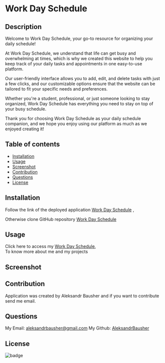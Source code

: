 # Work Day Schedule

## Description

Welcome to Work Day Schedule, your go-to resource for organizing your daily schedule!

At Work Day Schedule, we understand that life can get busy and overwhelming at times, which is why we created this website to help you keep track of your daily tasks and appointments in one easy-to-use platform.

Our user-friendly interface allows you to add, edit, and delete tasks with just a few clicks, and our customizable options ensure that the website can be tailored to fit your specific needs and preferences.

Whether you're a student, professional, or just someone looking to stay organized, Work Day Schedule has everything you need to stay on top of your busy schedule.

Thank you for choosing Work Day Schedule as your daily schedule companion, and we hope you enjoy using our platform as much as we enjoyed creating it!

## Table of contents

- [Installation](#installation)
- [Usage](#usage)
- [Screenshot](#screenshot)
- [Contribution](#contribution)
- [Questions](#questions)
- [License](#license)

## Installation

Follow the link of the deployed application [Work Day Schedule](https://aleksandrbausher.github.io/Work-Day-Schedule/) ,

Otherwise clone GitHub repository [Work Day Schedule](https://github.com/AleksandrBausher/Work-Day-Schedule)

## Usage
Click here to access my [Work Day Schedule](https://aleksandrbausher.github.io/Work-Day-Schedule/),<br />
To know more about me and my projects

## Screenshot

## Contribution

Application was created by Aleksandr Bausher and if you want to contribute send me email.

## Questions

My Email:
[aleksandrbausher@gmail.com](mailto:aleksandrbausher@gmail.com)
My Github:
[AleksandrBausher](https://github.com/aleksandrbausher)

## License

![badge](https://img.shields.io/badge/license-MIT-blue)
